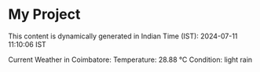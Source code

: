 # My Project

This content is dynamically generated in Indian Time (IST): 2024-07-11 11:10:06 IST


Current Weather in Coimbatore:
Temperature: 28.88 °C
Condition: light rain
